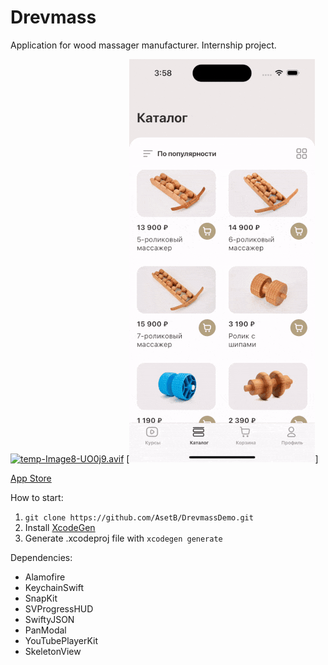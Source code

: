 # Drevmass
Application for wood massager manufacturer.
Internship project.

[![temp-Image8-UO0j9.avif](https://i.postimg.cc/j24jpnxH/temp-Image8-UO0j9.avif)](https://postimg.cc/kRD984tG)
[![screencast gif](https://github.com/AsetB/DrevmassDemo/blob/2cd02d62a0ee76a5a5e4a290a58f65da26267299/screens/ScreenRecording.gif "Screen")]

[App Store](https://apps.apple.com/kz/app/drevmass/id6450933706)

How to start:
1. ```git clone https://github.com/AsetB/DrevmassDemo.git```
2. Install [XcodeGen](https://github.com/yonaskolb/XcodeGen)
3. Generate .xcodeproj file with ```xcodegen generate```

Dependencies:
 - Alamofire
 - KeychainSwift
 - SnapKit
 - SVProgressHUD
 - SwiftyJSON
 - PanModal
 - YouTubePlayerKit
 - SkeletonView
